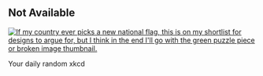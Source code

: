 ## Not Available
[![If my country ever picks a new national flag, this is on my shortlist for designs to argue for, but I think in the end I'll go with the green puzzle piece or broken image thumbnail.](https://imgs.xkcd.com/comics/not_available.png)](https://xkcd.com/1969/ "If my country ever picks a new national flag, this is on my shortlist for designs to argue for, but I think in the end I'll go with the green puzzle piece or broken image thumbnail.")

Your daily random xkcd
